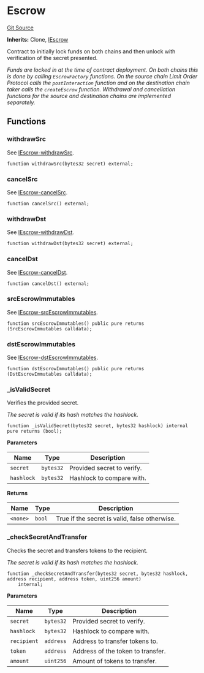 # Escrow
[Git Source](https://github.com/byshape/cross-chain-swap/blob/e26c23ac0516aa14fa1ee0839087565b952fb4f1/contracts/Escrow.sol)

**Inherits:**
Clone, [IEscrow](/contracts/interfaces/IEscrow.sol/interface.IEscrow.md)

Contract to initially lock funds on both chains and then unlock with verification of the secret presented.

*Funds are locked in at the time of contract deployment. On both chains this is done by calling `EscrowFactory`
functions. On the source chain Limit Order Protocol calls the `postInteraction` function and on the destination
chain taker calls the `createEscrow` function.
Withdrawal and cancellation functions for the source and destination chains are implemented separately.*


## Functions
### withdrawSrc

See [IEscrow-withdrawSrc](/contracts/interfaces/IEscrow.sol/interface.IEscrow.md#withdrawsrc).


```solidity
function withdrawSrc(bytes32 secret) external;
```

### cancelSrc

See [IEscrow-cancelSrc](/contracts/interfaces/IEscrow.sol/interface.IEscrow.md#cancelsrc).


```solidity
function cancelSrc() external;
```

### withdrawDst

See [IEscrow-withdrawDst](/contracts/interfaces/IEscrow.sol/interface.IEscrow.md#withdrawdst).


```solidity
function withdrawDst(bytes32 secret) external;
```

### cancelDst

See [IEscrow-cancelDst](/contracts/interfaces/IEscrow.sol/interface.IEscrow.md#canceldst).


```solidity
function cancelDst() external;
```

### srcEscrowImmutables

See [IEscrow-srcEscrowImmutables](/contracts/interfaces/IEscrow.sol/interface.IEscrow.md#srcescrowimmutables).


```solidity
function srcEscrowImmutables() public pure returns (SrcEscrowImmutables calldata);
```

### dstEscrowImmutables

See [IEscrow-dstEscrowImmutables](/contracts/interfaces/IEscrow.sol/interface.IEscrow.md#dstescrowimmutables).


```solidity
function dstEscrowImmutables() public pure returns (DstEscrowImmutables calldata);
```

### _isValidSecret

Verifies the provided secret.

*The secret is valid if its hash matches the hashlock.*


```solidity
function _isValidSecret(bytes32 secret, bytes32 hashlock) internal pure returns (bool);
```
**Parameters**

|Name|Type|Description|
|----|----|-----------|
|`secret`|`bytes32`|Provided secret to verify.|
|`hashlock`|`bytes32`|Hashlock to compare with.|

**Returns**

|Name|Type|Description|
|----|----|-----------|
|`<none>`|`bool`|True if the secret is valid, false otherwise.|


### _checkSecretAndTransfer

Checks the secret and transfers tokens to the recipient.

*The secret is valid if its hash matches the hashlock.*


```solidity
function _checkSecretAndTransfer(bytes32 secret, bytes32 hashlock, address recipient, address token, uint256 amount)
    internal;
```
**Parameters**

|Name|Type|Description|
|----|----|-----------|
|`secret`|`bytes32`|Provided secret to verify.|
|`hashlock`|`bytes32`|Hashlock to compare with.|
|`recipient`|`address`|Address to transfer tokens to.|
|`token`|`address`|Address of the token to transfer.|
|`amount`|`uint256`|Amount of tokens to transfer.|


